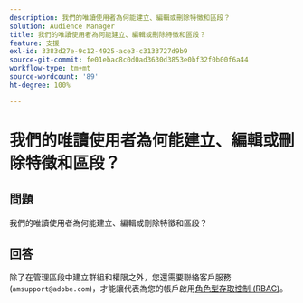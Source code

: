 ```yaml
---
description: 我們的唯讀使用者為何能建立、編輯或刪除特徵和區段？
solution: Audience Manager
title: 我們的唯讀使用者為何能建立、編輯或刪除特徵和區段？
feature: 支援
exl-id: 3383d27e-9c12-4925-ace3-c3133727d9b9
source-git-commit: fe01ebac8c0d0ad3630d3853e0bf32f0b00f6a44
workflow-type: tm+mt
source-wordcount: '89'
ht-degree: 100%

---
```


# 我們的唯讀使用者為何能建立、編輯或刪除特徵和區段？

## 問題

我們的唯讀使用者為何能建立、編輯或刪除特徵和區段？

## 回答

除了在管理區段中建立群組和權限之外，您還需要聯絡客戶服務 (`amsupport@adobe.com`)，才能讓代表為您的帳戶啟用[角色型存取控制 (RBAC)](../features/administration/administration-overview.md)。
